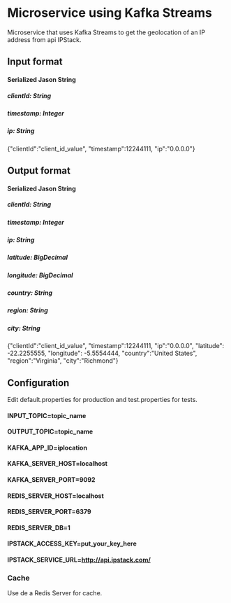 # Microservice using Kafka Streams

Microservice that uses Kafka Streams to get the geolocation of an IP address from api IPStack. 

## Input format

#### Serialized Jason String

##### clientId: String
##### timestamp: Integer
##### ip: String

{"clientId":"client_id_value", "timestamp":12244111, "ip":"0.0.0.0"}

## Output format

#### Serialized Jason String

##### clientId: String
##### timestamp: Integer
##### ip: String
##### latitude: BigDecimal
##### longitude: BigDecimal
##### country: String
##### region: String
##### city: String

{"clientId":"client_id_value", "timestamp":12244111, "ip":"0.0.0.0", "latitude": -22.2255555, "longitude": -5.5554444, "country":"United States", "region":"Virginia", "city":"Richmond"}

##  Configuration

Edit default.properties for production and test.properties for tests.

#### INPUT_TOPIC=topic_name
#### OUTPUT_TOPIC=topic_name
#### KAFKA_APP_ID=iplocation
#### KAFKA_SERVER_HOST=localhost
#### KAFKA_SERVER_PORT=9092
#### REDIS_SERVER_HOST=localhost
#### REDIS_SERVER_PORT=6379
#### REDIS_SERVER_DB=1
#### IPSTACK_ACCESS_KEY=put_your_key_here
#### IPSTACK_SERVICE_URL=http://api.ipstack.com/

### Cache

Use de a Redis Server for cache.